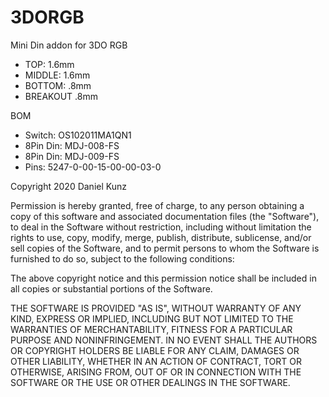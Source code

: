 # 3DORGB

Mini Din addon for 3DO RGB

* TOP: 1.6mm
* MIDDLE: 1.6mm
* BOTTOM: .8mm
* BREAKOUT .8mm

BOM
* Switch: OS102011MA1QN1
* 8Pin Din: MDJ-008-FS
* 8Pin Din: MDJ-009-FS
* Pins: 5247-0-00-15-00-00-03-0

Copyright 2020 Daniel Kunz

Permission is hereby granted, free of charge, to any person obtaining a copy of this software and associated documentation files (the "Software"), to deal in the Software without restriction, including without limitation the rights to use, copy, modify, merge, publish, distribute, sublicense, and/or sell copies of the Software, and to permit persons to whom the Software is furnished to do so, subject to the following conditions:

The above copyright notice and this permission notice shall be included in all copies or substantial portions of the Software.

THE SOFTWARE IS PROVIDED "AS IS", WITHOUT WARRANTY OF ANY KIND, EXPRESS OR IMPLIED, INCLUDING BUT NOT LIMITED TO THE WARRANTIES OF MERCHANTABILITY, FITNESS FOR A PARTICULAR PURPOSE AND NONINFRINGEMENT. IN NO EVENT SHALL THE AUTHORS OR COPYRIGHT HOLDERS BE LIABLE FOR ANY CLAIM, DAMAGES OR OTHER LIABILITY, WHETHER IN AN ACTION OF CONTRACT, TORT OR OTHERWISE, ARISING FROM, OUT OF OR IN CONNECTION WITH THE SOFTWARE OR THE USE OR OTHER DEALINGS IN THE SOFTWARE.

